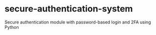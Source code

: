# secure-authentication-system
Secure authentication module with password-based login and 2FA using Python
